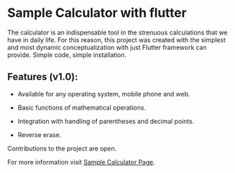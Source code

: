# Sample Calculator with flutter

The calculator is an indispensable tool in the strenuous calculations that we have in daily life. For this reason, this project was created with the simplest and most dynamic conceptualization with just Flutter framework can provide. Simple code, simple installation.

## Features (v1.0):

* Available for any operating system, mobile phone and web.

* Basic functions of mathematical operations.

* Integration with handling of parentheses and decimal points.

* Reverse erase.


Contributions to the project are open.

For more information visit [Sample Calculator Page](https://calculator.jgalicia.com/).
